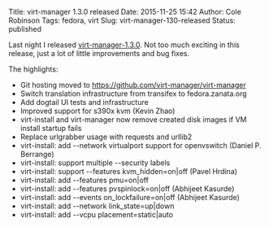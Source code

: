 Title: virt-manager 1.3.0 released
Date: 2015-11-25 15:42
Author: Cole Robinson
Tags: fedora, virt
Slug: virt-manager-130-released
Status: published

Last night I released [virt-manager-1.3.0](https://www.redhat.com/archives/virt-tools-list/2015-November/msg00150.html). Not too much exciting in this release, just a lot of little improvements and bug fixes.

The highlights:

-   Git hosting moved to https://github.com/virt-manager/virt-manager
-   Switch translation infrastructure from transifex to fedora.zanata.org
-   Add dogtail UI tests and infrastructure
-   Improved support for s390x kvm (Kevin Zhao)
-   virt-install and virt-manager now remove created disk images if VM install startup fails
-   Replace urlgrabber usage with requests and urllib2
-   virt-install: add --network virtualport support for openvswitch (Daniel P. Berrange)
-   virt-install: support multiple --security labels
-   virt-install: support --features kvm\_hidden=on\|off (Pavel Hrdina)
-   virt-install: add --features pmu=on\|off
-   virt-install: add --features pvspinlock=on\|off (Abhijeet Kasurde)
-   virt-install: add --events on\_lockfailure=on\|off (Abhijeet Kasurde)
-   virt-install: add --network link\_state=up\|down
-   virt-install: add --vcpu placement=static\|auto
